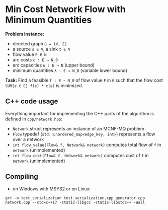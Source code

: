 # Min Cost Network Flow with Minimum Quantities

**Problem instance:**
- directed graph `G = (V, E)`
- a source `s ∈ V`, a sink `t ∈ V`
- flow value `F ∈ N`
- arc costs `c : E → N_0`
- arc capacities `u : E → N` (upper bound)
- minimum quantities `λ : E → N_0` (variable lower bound)

**Task:**
Find a feasible `f : E → N_0` of flow value `F` in `G`
such that the flow cost `SUM[e ∈ E] f(e) * c(e)` is minimized.

## C++ code usage

Everything important for implementing the C++ parts of the algorithm is defined in `cpp/network.hpp`:

- `Network` struct represents an instance of an MCNF-MQ problem
- `Flow` typedef (`std::unordered_map<edge_key, int>`) represents a flow over a network
- `int flow_value(Flow& f, Network& network)` computes total flow of `f` in `network` (unimplemented)
- `int flow_cost(Flow& f, Network& network)` computes cost of `f` in `network` (unimplemented)

## Compiling

- on Windows with MSYS2 or on Linux:

```
g++ -o test_serialization test_serialization.cpp generator.cpp network.cpp --std=c++17 -static-libgcc -static-libstdc++ -Wall
```